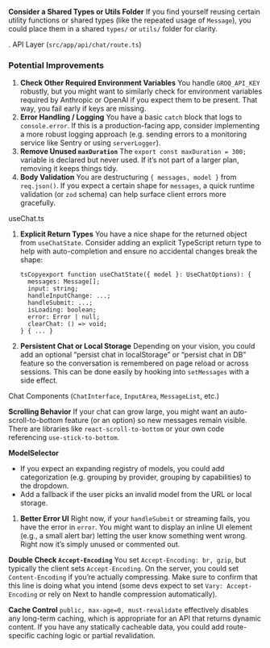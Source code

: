 **Consider a Shared Types or Utils Folder**
If you find yourself reusing certain utility functions or shared types (like the repeated usage of `Message`), you could place them in a shared `types/` or `utils/` folder for clarity.



. API Layer (`src/app/api/chat/route.ts`)

### Potential Improvements

1. **Check Other Required Environment Variables**
   You handle `GROQ_API_KEY` robustly, but you might want to similarly check for environment variables required by Anthropic or OpenAI if you expect them to be present. That way, you fail early if keys are missing.
2. **Error Handling / Logging**
   You have a basic `catch` block that logs to `console.error`. If this is a production-facing app, consider implementing a more robust logging approach (e.g. sending errors to a monitoring service like Sentry or using `serverLogger`).
3. **Remove Unused `maxDuration`**
   The `export const maxDuration = 300;` variable is declared but never used. If it’s not part of a larger plan, removing it keeps things tidy.
4. **Body Validation**
   You are destructuring `{ messages, model }` from `req.json()`. If you expect a certain shape for `messages`, a quick runtime validation (or `zod` schema) can help surface client errors more gracefully.

useChat.ts

1. **Explicit Return Types**
   You have a nice shape for the returned object from `useChatState`. Consider adding an explicit TypeScript return type to help with auto-completion and ensure no accidental changes break the shape:

   ```
   tsCopyexport function useChatState({ model }: UseChatOptions): {
     messages: Message[];
     input: string;
     handleInputChange: ...;
     handleSubmit: ...;
     isLoading: boolean;
     error: Error | null;
     clearChat: () => void;
   } { ... }
   ```

2. **Persistent Chat or Local Storage**
   Depending on your vision, you could add an optional “persist chat in localStorage” or “persist chat in DB” feature so the conversation is remembered on page reload or across sessions. This can be done easily by hooking into `setMessages` with a side effect.

Chat Components (`ChatInterface`, `InputArea`, `MessageList`, etc.)



**Scrolling Behavior**
If your chat can grow large, you might want an auto-scroll-to-bottom feature (or an option) so new messages remain visible. There are libraries like `react-scroll-to-bottom` or your own code referencing `use-stick-to-bottom`.

**ModelSelector**

- If you expect an expanding registry of models, you could add categorization (e.g. grouping by provider, grouping by capabilities) to the dropdown.
- Add a fallback if the user picks an invalid model from the URL or local storage.

1. **Better Error UI**
   Right now, if your `handleSubmit` or streaming fails, you have the error in `error`. You might want to display an inline UI element (e.g., a small alert bar) letting the user know something went wrong. Right now it’s simply unused or commented out.

**Double Check `Accept-Encoding`**
You set `Accept-Encoding: br, gzip`, but typically the client sets `Accept-Encoding`. On the server, you could set `Content-Encoding` if you’re actually compressing. Make sure to confirm that this line is doing what you intend (some devs expect to set `Vary: Accept-Encoding` or rely on Next to handle compression automatically).

**Cache Control**
`public, max-age=0, must-revalidate` effectively disables any long-term caching, which is appropriate for an API that returns dynamic content. If you have any statically cacheable data, you could add route-specific caching logic or partial revalidation.




